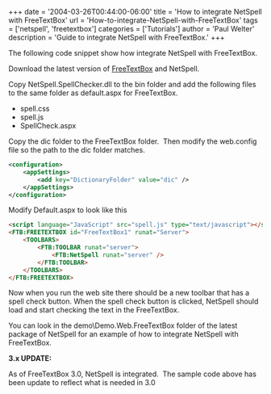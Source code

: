 +++
date = '2004-03-26T00:44:00-06:00'
title = 'How to integrate NetSpell with FreeTextBox'
url = 'How-to-integrate-NetSpell-with-FreeTextBox'
tags = ['netspell', 'freetextbox']
categories = ['Tutorials']
author = 'Paul Welter'
description = 'Guide to integrate NetSpell with FreeTextBox.'
+++

The following code snippet show how integrate NetSpell with FreeTextBox.

Download the latest version of [FreeTextBox](http://www.freetextbox.com/) and NetSpell.

Copy NetSpell.SpellChecker.dll to the bin folder and add the following files to the same folder as default.aspx for FreeTextBox.

* spell.css
* spell.js
* SpellCheck.aspx&#160;  

Copy the dic folder to the FreeTextBox folder.&#160; Then modify the web.config file so the path to the dic folder matches.

```xml
<configuration>
    <appSettings>
        <add key="DictionaryFolder" value="dic" />
    </appSettings>
</configuration>
```

Modify Default.aspx to look like this

```html
<script language="JavaScript" src="spell.js" type="text/javascript"></script>
<FTB:FREETEXTBOX id="FreeTextBox1" runat="Server">
    <TOOLBARS>
        <FTB:TOOLBAR runat="server">
            <FTB:NetSpell runat="server" />
        </FTB:TOOLBAR>
    </TOOLBARS>
</FTB:FREETEXTBOX>
```

Now when you run the web site there should be a new toolbar that has a spell check button.  When the spell check button is clicked, NetSpell should load and start checking the text in the FreeTextBox.

You can look in the demo\Demo.Web.FreeTextBox folder of the latest package of NetSpell for an example of how to integrate NetSpell with FreeTextBox.

**3.x UPDATE:**

As of FreeTextBox 3.0, NetSpell is integrated.&#160; The sample code above has been update to reflect what is needed in 3.0
